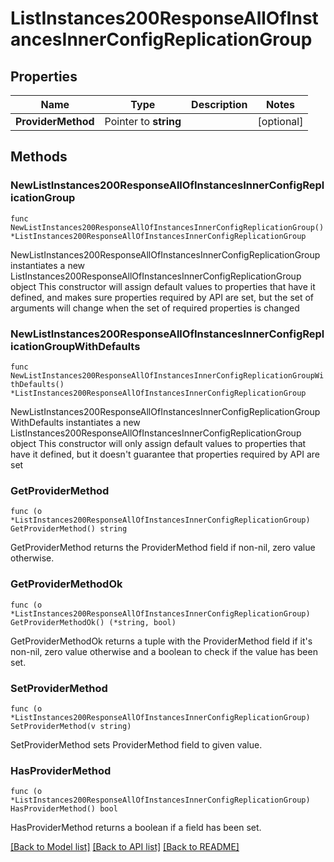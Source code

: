 # ListInstances200ResponseAllOfInstancesInnerConfigReplicationGroup

## Properties

Name | Type | Description | Notes
------------ | ------------- | ------------- | -------------
**ProviderMethod** | Pointer to **string** |  | [optional] 

## Methods

### NewListInstances200ResponseAllOfInstancesInnerConfigReplicationGroup

`func NewListInstances200ResponseAllOfInstancesInnerConfigReplicationGroup() *ListInstances200ResponseAllOfInstancesInnerConfigReplicationGroup`

NewListInstances200ResponseAllOfInstancesInnerConfigReplicationGroup instantiates a new ListInstances200ResponseAllOfInstancesInnerConfigReplicationGroup object
This constructor will assign default values to properties that have it defined,
and makes sure properties required by API are set, but the set of arguments
will change when the set of required properties is changed

### NewListInstances200ResponseAllOfInstancesInnerConfigReplicationGroupWithDefaults

`func NewListInstances200ResponseAllOfInstancesInnerConfigReplicationGroupWithDefaults() *ListInstances200ResponseAllOfInstancesInnerConfigReplicationGroup`

NewListInstances200ResponseAllOfInstancesInnerConfigReplicationGroupWithDefaults instantiates a new ListInstances200ResponseAllOfInstancesInnerConfigReplicationGroup object
This constructor will only assign default values to properties that have it defined,
but it doesn't guarantee that properties required by API are set

### GetProviderMethod

`func (o *ListInstances200ResponseAllOfInstancesInnerConfigReplicationGroup) GetProviderMethod() string`

GetProviderMethod returns the ProviderMethod field if non-nil, zero value otherwise.

### GetProviderMethodOk

`func (o *ListInstances200ResponseAllOfInstancesInnerConfigReplicationGroup) GetProviderMethodOk() (*string, bool)`

GetProviderMethodOk returns a tuple with the ProviderMethod field if it's non-nil, zero value otherwise
and a boolean to check if the value has been set.

### SetProviderMethod

`func (o *ListInstances200ResponseAllOfInstancesInnerConfigReplicationGroup) SetProviderMethod(v string)`

SetProviderMethod sets ProviderMethod field to given value.

### HasProviderMethod

`func (o *ListInstances200ResponseAllOfInstancesInnerConfigReplicationGroup) HasProviderMethod() bool`

HasProviderMethod returns a boolean if a field has been set.


[[Back to Model list]](../README.md#documentation-for-models) [[Back to API list]](../README.md#documentation-for-api-endpoints) [[Back to README]](../README.md)


